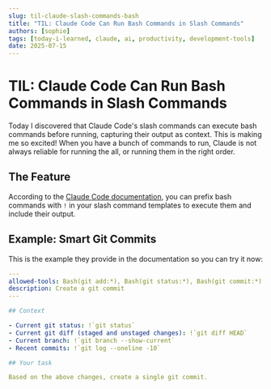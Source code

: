 ```yaml
---
slug: til-claude-slash-commands-bash
title: "TIL: Claude Code Can Run Bash Commands in Slash Commands"
authors: [sophie]
tags: [today-i-learned, claude, ai, productivity, development-tools]
date: 2025-07-15
---
```


# TIL: Claude Code Can Run Bash Commands in Slash Commands

Today I discovered that Claude Code's slash commands can execute bash commands before running, capturing their output as context. This is making me so excited! When you have a bunch of commands to run, Claude is not always reliable for running the all, or running them in the right order.

<!-- truncate -->

## The Feature

According to the [Claude Code documentation](https://docs.anthropic.com/en/docs/claude-code/slash-commands#bash-command-execution), you can prefix bash commands with `!` in your slash command templates to execute them and include their output.

## Example: Smart Git Commits

This is the example they provide in the documentation so you can try it now:

```yaml
---
allowed-tools: Bash(git add:*), Bash(git status:*), Bash(git commit:*)
description: Create a git commit
---

## Context

- Current git status: !`git status`
- Current git diff (staged and unstaged changes): !`git diff HEAD`
- Current branch: !`git branch --show-current`
- Recent commits: !`git log --oneline -10`

## Your task

Based on the above changes, create a single git commit.
```
